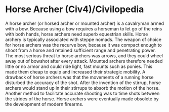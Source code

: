 # Horse Archer (Civ4)/Civilopedia

A horse archer (or horsed archer or mounted archer) is a cavalryman armed with a bow. Because using a bow requires a horseman to let go of the reins with both hands, horse archers need superb equestrian skills. Horse archery is typically associated with steppe nomads. 
The weapon of choice for horse archers was the recurve bow, because it was compact enough to shoot from a horse and retained sufficient range and penetrating power. The most serious threat to horse archers was arrows, and they could wheel away out of bowshot after every attack. Mounted archers therefore needed little or no armor and could ride light, fast mounts such as ponies. This made them cheap to equip and increased their strategic mobility. 
A drawback of horse archers was that the movements of a running horse disturbed the accuracy of the shot. After the invention of the stirrup, horse archers would stand up in their stirrups to absorb the motion of the horse. Another method to facilitate accurate shooting was to time shots between the strides of the horse. 
Horse archers were eventually made obsolete by the development of modern firearms.